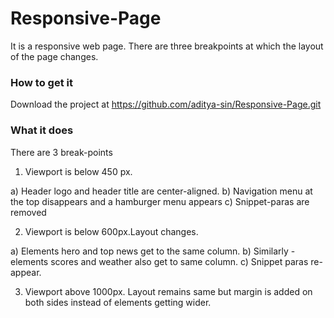 # Responsive-Page
It is a responsive web page. There are three breakpoints at which the layout of the page changes.

### How to get it
Download the project at https://github.com/aditya-sin/Responsive-Page.git

### What it does
There are 3 break-points

1. Viewport is below 450 px.
  
  a) Header logo and header title are center-aligned.
  b) Navigation menu at the top disappears and a hamburger menu appears
  c) Snippet-paras are removed

2. Viewport is below 600px.Layout changes. 
  
  a) Elements hero and top news get to the same column. 
  b) Similarly - elements scores and weather also get to same column.
  c) Snippet paras re-appear.

3. Viewport above 1000px.
  Layout remains same but margin is added on both sides instead of elements getting wider.


